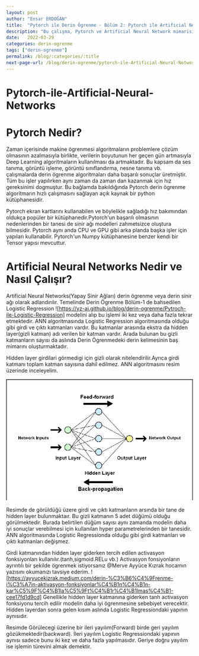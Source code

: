 ```yaml
---
layout: post
author: "Ensar ERDOĞAN"
title:  "Pytorch ile Derin Ögrenme - Bölüm 2: Pytorch ile Artificial Neural Networks"
description: "Bu çalışma, Pytorch ve Artificial Neural Network mimarisini ve uygulamasını barındırmaktadır."
date:   2022-03-29
categories: derin-ogrenme
tags: ["derin-ogrenme"]
permalink: /blog/:categories/:title
next-page-url: /blog/derin-ogrenme/pytorch-ile-Artificial-Neural-Network
---
```


# Pytorch-ile-Artificial-Neural-Networks

# Pytorch Nedir?

Zaman içerisinde makine ögrenmesi algoritmaların problemlere çözüm olmasının azalmasıyla birlikte, verilerin boyutunun her geçen gün artmasıyla 
Deep Learning algoritmaların kullanılması da artmaktadır. Bu kapsam da ses tanıma, görüntü işleme, görüntü sınıflandırma, nesne tanıma vb. çalışmalarda 
derin ögrenme algoritmaları daha başarılı sonuçlar üretmiştir. Tüm bu işler yapılırken aynı zaman da zaman dan kazanmak için hız gereksinimi dogmuştur.
Bu bağlamda bakıldığında Pytorch derin ögrenme algoritmarın hızlı çalışmasını sağlayan açık kaynak bir python kütüphanesidir.

Pytorch ekran kartlarını kullanabilen ve böylelikle sağladığı hız bakımından oldukça popüler bir kütüphanedir.Pytorch'un başarılı olmasının nedenlerinden
bir tanesi de sinir ağı modelleri zahmetsizce oluştura bilmesidir. Pytorch aynı anda CPU ve GPU gibi arka planda başka işler için yapıları kullanabilir.
Pytorch'un Numpy kütüphanesine benzer kendi bir Tensor yapısı mevcuttur.

# Artificial Neural Networks Nedir ve Nasıl Çalışır?

Artificial Neural Networks(Yapay Sinir Ağları) derin ögrenme veya derin sinir ağı olarak adlandırılır. Temelinde Derin Ögrenme Bölüm-1 de bahsedilen Logistic Regression ![https://yz-ai.github.io/blog/derin-ogrenme/Pytroch-ile-Logistic-Regression] modelini alıp bu işlemi iki kez veya daha fazla tekrar etmektedir. ANN algoritmasında Logistic Regression algoritmasında olduğu gibi girdi ve çıktı katmanları vardır. Bu katmanlar arasında ekstra da hidden layer(gizli katman) adı verilen bir katman vardır. Arada bulunan bu gizli katmanların sayısı da aslında Derin Ögrenmedeki derin kelimesinin baş mimarını oluşturmaktadır.

Hidden layer girdilari görmedigi için gizli olarak nitelendirilir.Ayrıca girdi katmanı toplam katman sayısına dahil edilmez. ANN algoritmasını resim üzerinde inceleyelim.

 <img src="ann.png">
 
 Resimde de görüldüğü üzere girdi ve çıktı katmanların arsında bir tane de hidden layer bulunmaktaır. Bu gizli katmanın 5 adet düğümü olduğu görülmektedir. Burada belirtilen düğüm sayısı aynı zamanda modelin daha iyi sonuçlar verebilmesi için kullanılan hyper parametrelerinden bir tanesidir.
 ANN algoritmasında Logistic Regressionda olduğu gibi girdi katmanları ve çıktı katmanları değişmez.
 
 Girdi katmanından hidden layer giderken tercih edilen activasyon fonksiyonları kullanılır.(tanh,sigmoid.RELu vb.) Activasyon fonsiyonların ayrıntılı bir şekilde ögrenmek istiyorsanız @Merve Ayyüce Kızrak hocamın yazısını okumanızı tavsiye ederim. ![https://ayyucekizrak.medium.com/derin-%C3%B6%C4%9Frenme-i%C3%A7in-aktivasyon-fonksiyonlar%C4%B1n%C4%B1n-kar%C5%9F%C4%B1la%C5%9Ft%C4%B1r%C4%B1lmas%C4%B1-cee17fd1d9cd]
 Genellikle hidden layer katmanına giderken tanh activasyon fonksiyonu tercih edilir modelin daha iyi ögrenmesine sebebiyet verecektir.
 Hidden layerdan sonra gelen kısım aslında Logistic Regressiondaki yapının aynısıdır.
 
 Resimde Görülecegi üzerine bir ileri yayılım(Forward) birde geri yayılım gözükmektedir(backward). İleri yayılım Logistic Regressiondaki yapının aynısı sadece bunu iki kez ve daha fazla yapılmasıdır. Geriye doğru yayılım ise işlemin türevini almak demektir.
 








